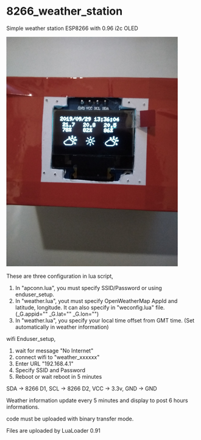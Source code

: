 # 8266_weather_station
Simple weather station ESP8266 with 0.96 i2c OLED

![Box shot](./screenshot/weather_box.png)


These are three configuration in lua script,

1. In "apconn.lua", you must specify SSID/Password or using enduser_setup.
2. In "weather.lua", yout must specify OpenWeatherMap AppId and latitude, longitude.
  It can also specify in "weconfig.lua" file. (_G.appid="" _G.lat="" _G.lon="")
3. In "weather.lua", you specify your local time offset from GMT time. (Set automatically in weather information)

wifi Enduser_setup,

1. wait for message "No Internet"
2. connect wifi to "weather_xxxxxx"
3. Enter URL "192.168.4.1"
4. Specify SSID and Password
5. Reboot or wait reboot in 5 minutes

SDA -> 8266 D1,
SCL -> 8266 D2,
VCC -> 3.3v,
GND -> GND

Weather information update every 5 minutes and display to post 6 hours informations.

code must be uploaded with binary transfer mode.

Files are uploaded by LuaLoader 0.91